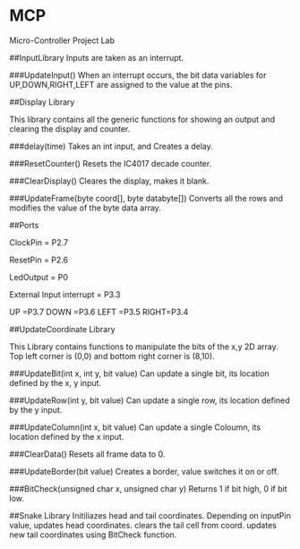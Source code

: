 # MCP
Micro-Controller Project Lab

##InputLibrary
Inputs are taken as an interrupt.

###UpdateInput()
When an interrupt occurs, the bit data variables for UP,DOWN,RIGHT,LEFT are assigned to the value at the pins.

##Display Library

This library contains all the generic functions for showing an output and clearing the display and counter.

###delay(time)
Takes an int input, and Creates a delay.

###ResetCounter()
Resets the IC4017 decade counter.

###ClearDisplay()
Cleares the display, makes it blank.

###UpdateFrame(byte coord[], byte databyte[])
Converts all the rows and modifies the value of the byte data array.

##Ports

ClockPin = P2.7

ResetPin = P2.6

LedOutput = P0

External Input interrupt = P3.3

UP   =P3.7
DOWN =P3.6
LEFT =P3.5
RIGHT=P3.4

##UpdateCoordinate Library

This Library contains functions to manipulate the bits of the x,y 2D array.
Top left corner is (0,0) and bottom right corner is (8,10).

###UpdateBit(int x, int y, bit value)
Can update a single bit, its location defined by the x, y input.

###UpdateRow(int y, bit value)
Can update a single row, its location defined by the y input.

###UpdateColumn(int x, bit value)
Can update a single Coloumn, its location defined by the x input.

###ClearData()
Resets all frame data to 0.

###UpdateBorder(bit value)
Creates a border, value switches it on or off.

###BitCheck(unsigned char x, unsigned char y)
Returns 1 if bit high, 0 if bit low.

##Snake Library
Initiliazes head and tail coordinates. Depending on inputPin value, updates head coordinates. 
clears the tail cell from coord.
updates new tail coordinates using BitCheck function.
